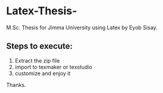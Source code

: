 # Latex-Thesis-
M.Sc. Thesis for Jimma University using Latex by Eyob Sisay.
 
 Steps to execute: 
 ----------------
 1. Extract the zip file
 2. import to texmaker or texstudio
 3. customize and enjoy it

Thanks.
